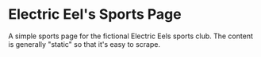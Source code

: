 # Electric Eel's Sports Page

A simple sports page for the fictional Electric Eels sports club.
The content is generally "static" so that it's easy to scrape.

